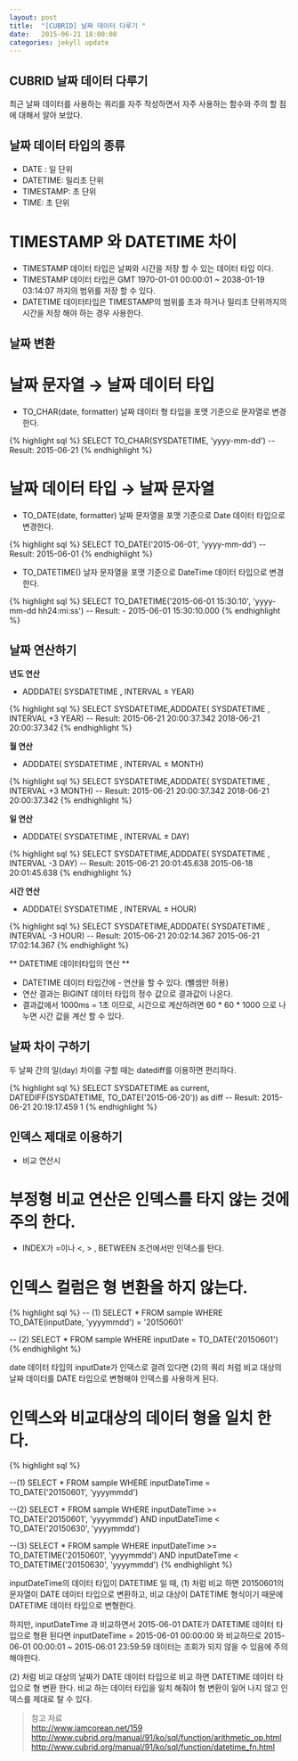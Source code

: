 ```yaml
---
layout: post
title:  "[CUBRID] 날짜 데이터 다루기 "
date:   2015-06-21 18:00:00
categories: jekyll update
---
```


## CUBRID 날짜 데이터 다루기 
최근 날짜 데이터를 사용하는 쿼리를 자주 작성하면서 자주 사용하는 함수와 주의 할 점에 대해서 알아 보았다. 


## 날짜 데이터 타입의 종류 
- DATE : 일 단위 
- DATETIME: 밀리초 단위 
- TIMESTAMP: 초 단위
- TIME: 초 단위 

# TIMESTAMP 와 DATETIME 차이

- TIMESTAMP 데이터 타입은 날짜와 시간을 저장 할 수 있는 데이터 타입 이다. 
- TIMESTAMP 데이터 타입은 GMT 1970-01-01 00:00:01 ~ 2038-01-19 03:14:07 까지의 범위를 저장 할 수 있다. 
- DATETIME 데이터타입은 TIMESTAMP의 범위를 초과 하거나 밀리초 단위까지의 시간을 저장 해야 하는 경우 사용한다. 


## 날짜 변환 

# 날짜 문자열 → 날짜 데이터 타입

- TO_CHAR(date, formatter)
날짜 데이터 형 타입을 포맷 기준으로 문자열로 변경한다. 

{% highlight sql %} 
SELECT TO_CHAR(SYSDATETIME, 'yyyy-mm-dd')
-- Result: 2015-06-21 
{% endhighlight %}

# 날짜 데이터 타입 → 날짜 문자열

- TO_DATE(date, formatter)
날짜 문자열을 포맷 기준으로 Date 데이터 타입으로 변경한다.

{% highlight sql %} 
SELECT TO_DATE('2015-06-01',  'yyyy-mm-dd')
--  Result: 2015-06-01
{% endhighlight %}



- TO_DATETIME()
날자 문자열을 포맷 기준으로 DateTime 데이터 타입으로 변경한다. 

{% highlight sql %} 
SELECT TO_DATETIME('2015-06-01 15:30:10',  'yyyy-mm-dd hh24:mi:ss')
--  Result: - 2015-06-01 15:30:10.000
{% endhighlight %}




## 날짜 연산하기 
 
**년도 연산**

- ADDDATE( SYSDATETIME , INTERVAL ± YEAR)

{% highlight sql %} 
SELECT  SYSDATETIME,ADDDATE( SYSDATETIME , INTERVAL +3 YEAR)
-- Result: 2015-06-21 20:00:37.342 		2018-06-21 20:00:37.342
{% endhighlight %}


**월 연산**

- ADDDATE( SYSDATETIME , INTERVAL ± MONTH)

{% highlight sql %} 
SELECT  SYSDATETIME,ADDDATE( SYSDATETIME , INTERVAL +3 MONTH)
-- Result: 2015-06-21 20:00:37.342	2018-06-21 20:00:37.342
{% endhighlight %}


**일 연산**

- ADDDATE( SYSDATETIME , INTERVAL ± DAY)

{% highlight sql %} 
SELECT  SYSDATETIME,ADDDATE( SYSDATETIME , INTERVAL -3 DAY)
-- Result: 2015-06-21 20:01:45.638	2015-06-18 20:01:45.638
{% endhighlight %}


**시간 연산** 

- ADDDATE( SYSDATETIME , INTERVAL ± HOUR)

{% highlight sql %} 
SELECT  SYSDATETIME,ADDDATE( SYSDATETIME , INTERVAL -3 HOUR)
-- Result: 2015-06-21 20:02:14.367	2015-06-21 17:02:14.367
{% endhighlight %}


** DATETIME 데이터타입의 연산 **

- DATETIME 데이터 타입간에 - 연산을 할 수 있다. (뺄셈만 허용)
- 연산 결과는 BIGINT 데이터 타입의 정수 값으로 결과값이 나온다. 
- 결과값에서 1000ms = 1초 이므로, 시간으로 계산하려면 60 * 60 * 1000 으로 나누면 시간 값을 계산 할 수 있다. 

## 날짜 차이 구하기 
두 날짜 간의 일(day) 차이를 구할 때는 datediff를 이용하면 편리하다. 

{% highlight sql %} 
SELECT  SYSDATETIME as current, DATEDIFF(SYSDATETIME, TO_DATE('2015-06-20')) as diff
-- Result:  2015-06-21 20:19:17.459	   1
{% endhighlight %}

## 인덱스 제대로 이용하기

- 비교 연산시 
# 부정형 비교 연산은 인덱스를 타지 않는 것에 주의 한다. 
- INDEX가 =이나 <, > , BETWEEN 조건에서만 인덱스를 탄다. 


# 인덱스 컬럼은 형 변환을 하지 않는다. 

{% highlight sql %} 
-- (1) 
SELECT * FROM sample WHERE TO_DATE(inputDate, 'yyyymmdd') = '20150601'

-- (2) 
SELECT * FROM sample WHERE inputDate = TO_DATE('20150601')
{% endhighlight %}

date 데이터 타입의 inputDate가 인덱스로 걸려 있다면 (2)의 쿼리 처럼 비교 대상의 날짜 데이터를 DATE 타입으로 변형해야 인덱스를 사용하게 된다. 


# 인덱스와 비교대상의 데이터 형을 일치 한다. 

{% highlight sql %}

--(1)
SELECT * FROM sample 
WHERE inputDateTime = TO_DATE('20150601', 'yyyymmdd') 

--(2)
SELECT * FROM sample 
WHERE inputDateTime >= TO_DATE('20150601', 'yyyymmdd') 
  AND inputDateTime < TO_DATE('20150630', 'yyyymmdd') 

--(3)
SELECT * FROM sample 
WHERE inputDateTime >= TO_DATETIME('20150601', 'yyyymmdd') 
  AND inputDateTime < TO_DATETIME('20150630', 'yyyymmdd') 
{% endhighlight %}

inputDateTime의 데이터 타입이 DATETIME 일 때, 
(1) 처럼 비교 하면 20150601의 문자열이 DATE 데이터 타입으로 변환하고, 비교 대상이 DATETIME 형식이기 때문에 DATETIME 데이터 타입으로 변형한다.  


하지만, inputDateTime 과 비교하면서 2015-06-01 DATE가 DATETIME 데이터 타입으로 형환 된다면 
inputDateTime = 2015-06-01 00:00:00 와 비교하므로 2015-06-01 00:00:01 ~ 2015-06:01 23:59:59 데이터는 조회가 되지 않을 수 있음에 주의 해야한다. 


(2) 처럼 비교 대상의 날짜가 DATE 데이터 타입으로 비교 하면 DATETIME 데이터 타입으로 형 변환 한다. 
비교 하는 데이터 타입을 일치 해줘야 형 변환이 일어 나지 않고 인덱스를 제대로 탈 수 있다. 

> 참고 자료   
> http://www.iamcorean.net/159  
> http://www.cubrid.org/manual/91/ko/sql/function/arithmetic_op.html  
> http://www.cubrid.org/manual/91/ko/sql/function/datetime_fn.html  


